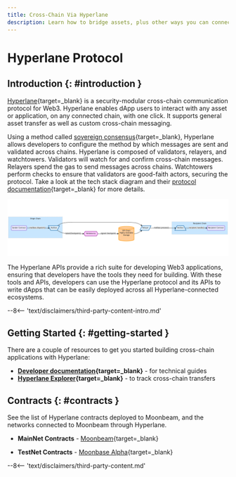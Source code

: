 ```yaml
---
title: Cross-Chain Via Hyperlane
description: Learn how to bridge assets, plus other ways you can connect your Moonbeam dApp to assets and functions on multiple blockchains using Hyperlane protocol & APIs.
---
```


# Hyperlane Protocol

## Introduction {: #introduction }

[Hyperlane](https://hyperlane.xyz){target=_blank} is a security-modular cross-chain communication protocol for Web3. Hyperlane enables dApp users to interact with any asset or application, on any connected chain, with one click. It supports general asset transfer as well as custom cross-chain messaging.  

Using a method called [sovereign consensus](https://docs.hyperlane.xyz/hyperlane-docs-1/protocol/security/sovereign-consensus){target=_blank}, Hyperlane allows developers to configure the method by which messages are sent and validated across chains. Hyperlane is composed of validators, relayers, and watchtowers. Validators will watch for and confirm cross-chain messages. Relayers spend the gas to send messages across chains. Watchtowers perform checks to ensure that validators are good-faith actors, securing the protocol. Take a look at the tech stack diagram and their [protocol documentation](https://docs.hyperlane.xyz/hyperlane-docs-1/protocol/overview){target=_blank} for more details.

![Hyperlane Technology Stack diagram](/images/builders/interoperability/protocols/hyperlane/hyperlane-1.png)

The Hyperlane APIs provide a rich suite for developing Web3 applications, ensuring that developers have the tools they need for building. With these tools and APIs, developers can use the Hyperlane protocol and its APIs to write dApps that can be easily deployed across all Hyperlane-connected ecosystems.

--8<-- 'text/disclaimers/third-party-content-intro.md'

## Getting Started {: #getting-started }

There are a couple of resources to get you started building cross-chain applications with Hyperlane:

- **[Developer documentation](https://docs.hyperlane.xyz/hyperlane-docs-1/introduction/readme){target=_blank}** - for technical guides
- **[Hyperlane Explorer](https://explorer.hyperlane.xyz/){target=_blank}** - to track cross-chain transfers

## Contracts {: #contracts }

See the list of Hyperlane contracts deployed to Moonbeam, and the networks connected to Moonbeam through Hyperlane.

- **MainNet Contracts** - [Moonbeam](https://docs.hyperlane.xyz/hyperlane-docs-1/developers-faq-and-troubleshooting/addresses#mainnet){target=_blank}

- **TestNet Contracts** - [Moonbase Alpha](https://docs.hyperlane.xyz/hyperlane-docs-1/developers-faq-and-troubleshooting/addresses#testnet2){target=_blank}

--8<-- 'text/disclaimers/third-party-content.md'